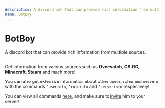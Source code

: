 ```yaml
---
description: A discord bot that can provide rich information from multiple sources.
name: BotBoy
---
```


<h1 class="bH">BotBoy</h1>
A discord bot that can provide rich information from multiple sources.
<br><br>

<p>Get information from various sources such as <b>Overwatch</b>, <b>CS:GO</b>, <b>Minecraft</b>, <b>Steam</b> and much more!</p>

<p>You can also get extensive information about other users, roles and servers with the commands <code>^userinfo</code>, <code>^roleinfo</code> and <code>^serverinfo</code> respectively!</p>

<p>You can view all commands <a href="https://botboy.snaz.in/commands">here</a>, and make sure to <a href="https://invite.snaz.in/botboy">invite</a> him to your server!</p>

